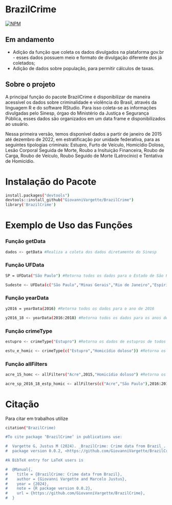 # BrazilCrime
[![NPM](https://img.shields.io/npm/l/react)](https://github.com/GiovanniVargette/BrazilCrime/blob/master/LICENSE) 

## Em andamento

- Adição da função que coleta os dados divulgados na plataforma gov.br - esses dados possuem meio e formato de divulgação diferente dos já coletados;
- Adição de dados sobre população, para permitir cálculos de taxas.

## Sobre o projeto

A principal função do pacote BrazilCrime é disponibilizar de maneira acessível os dados sobre criminalidade e violência do Brasil, através da linguagem R e do software RStudio.
Para isso coleta-se as informações divulgadas pelo Sinesp, órgao do Ministério da Justiça e Segurança Pública, esses dados são organizados em um data frame e disponibilizados ao usuário.

Nessa primeira versão, temos disponível dados a partir de janeiro de 2015 até dezembro de 2022, em estratificação por unidade federativa, para as seguintes tipologias criminais: Estupro, Furto de Veículo, Homicídio Doloso,
Lesão Corporal Seguida de Morte, Roubo a Insituição Financeira, Roubo de Carga, Roubo de Veículo, Roubo Seguido de Morte (Latrocínio) e Tentativa de Homicídio.


# Instalação do Pacote

```bash
install.packages("devtools")
devtools::install_github("GiovanniVargette/BrazilCrime")
library('BrazilCrime')
```
# Exemplo de Uso das Funções
### Função getData

```bash
dados <- getData #Realiza a coleta dos dados diretamente do Sinesp
```

### Função UFData

```bash
SP = UFData("São Paulo") #Retorna todos os dados para o Estado de São Paulo

Sudeste <- UFData(c("São Paulo","Minas Gerais","Rio de Janeiro","Espírito Santo")) #Retorna todos os dados para os Estados da Região Sudeste
```

### Função yearData

```bash
y2016 = yearData(2016) #Retorna todos os dados para o ano de 2016

y2016_18 <- yearData(2016:2018) #Retorna todos os dados para os anos de 2016, 2017 e 2018
```

### Função crimeType

```bash
estupro <- crimeType("Estupro") #Retorna os dados de estupros de todos os Estados, para todos os anos disponívies

estu_e_homic <- crimeType(c("Estupro","Homicídio doloso")) #Retorna os dados de estupros e homicídios dolosos para todos os Estados, em todos os anos disponíveis
```

### Função allFilters

```bash
acre_15_homc <- allFilters("Acre",2015,"Homicídio doloso") #Retorna os dados de homicídio doloso, no ano de 2015 no Estado do Acre

acre_sp_2016_18_estp_homic <- allFilters(c("Acre","São Paulo"),2016:2018,c("Estupro","Homicídio doloso")) #Retorna os dados de homicídio doloso e estupro, ocorridos durante 2016 e 2018, nos Estados do Acre e São Paulo
```
# Citação

Para citar em trabalhos utilize

```bash
citation("BrazilCrime)

#To cite package ‘BrazilCrime’ in publications use:

#  Vargette G, Justus M (2024). _BrazilCrime: Crime data from Brazil_. R
#  package version 0.0.2, <https://github.com/GiovanniVargette/BrazilCrime>.

#A BibTeX entry for LaTeX users is

#  @Manual{,
#    title = {BrazilCrime: Crime data from Brazil},
#    author = {Giovanni Vargette and Marcelo Justus},
#    year = {2024},
#    note = {R package version 0.0.2},
#    url = {https://github.com/GiovanniVargette/BrazilCrime},
#  }


```
